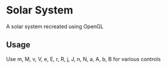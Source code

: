 Solar System
=============

A solar system recreated using OpenGL

Usage
-----

Use m, M, v, V, e, E, r, R, j, J, n, N, a, A, b, B for various controls